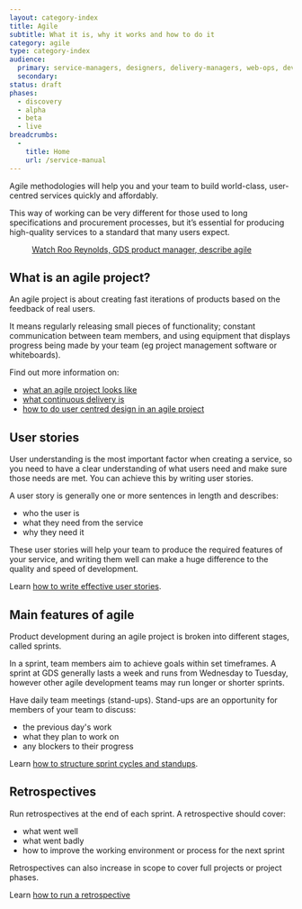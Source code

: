 ```yaml
---
layout: category-index
title: Agile
subtitle: What it is, why it works and how to do it
category: agile
type: category-index
audience:
  primary: service-managers, designers, delivery-managers, web-ops, developers, tech-archs, performance-analysts, user-researchers, qa, content-designers
  secondary:
status: draft
phases:
  - discovery
  - alpha
  - beta
  - live
breadcrumbs:
  -
    title: Home
    url: /service-manual
---
```


Agile methodologies will help you and your team to build world-class, user-centred services quickly and affordably. 

This way of working can be very different for those used to long specifications and procurement processes, but it’s essential for producing high-quality services to a standard that many users expect. 

<figure class="media-player-wrapper video">
	<a href="https://www.youtube.com/watch?v=0XpAtr24uUQ">Watch Roo Reynolds, GDS product manager, describe agile</a
	>
</figure>


## What is an agile project?

An agile project is about creating fast iterations of products based on the feedback of real users. 

It means regularly releasing small pieces of functionality; constant communication between team members, and using equipment that displays progress being made by your team (eg project management software or whiteboards).

Find out more information on:

* [what an agile project looks like](/service-manual/agile/what-agile-looks-like.html)
* [what continuous delivery is](/service-manual/agile/continuous-delivery.html)
* [how to do user centred design in an agile project](/service-manual/user-centered-design/user-centered-design-alpha-beta)


## User stories

User understanding is the most important factor when creating a service, so you need to have a clear understanding of what users need and make sure those needs are met. You can achieve this by writing user stories. 

A user story is generally one or more sentences in length and describes: 

* who the user is
* what they need from the service
* why they need it

These user stories will help your team to produce the required features of your service, and writing them well can make a huge difference to the quality and speed of development.

Learn [how to write effective user stories](/service-manual/agile/writing-user-stories.html).

## Main features of agile

Product development during an agile project is broken into different stages, called sprints. 

In a sprint, team members aim to achieve goals within set timeframes. A sprint at GDS generally lasts a week and runs from Wednesday to Tuesday, however other agile development teams may run longer or shorter sprints.

Have daily team meetings (stand-ups). Stand-ups are an opportunity for members of your team to discuss: 

* the previous day's work
* what they plan to work on
* any blockers to their progress

Learn [how to structure sprint cycles and standups](/service-manual/agile/features-of-agile.html).

## Retrospectives

Run retrospectives at the end of each sprint.  A retrospective should cover:

* what went well
* what went badly
* how to improve the working environment or process for the next sprint

Retrospectives can also increase in scope to cover full projects or project phases.

Learn [how to run a retrospective](/service-manual/agile/running-retrospectives.html)
